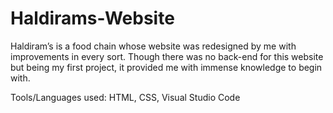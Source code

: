 # Haldirams-Website
Haldiram’s is a food chain whose website was redesigned by me with improvements in every sort. Though there was no back-end for this website but being my first project, it provided me with immense knowledge to begin with.   

Tools/Languages used: HTML, CSS, Visual Studio Code
